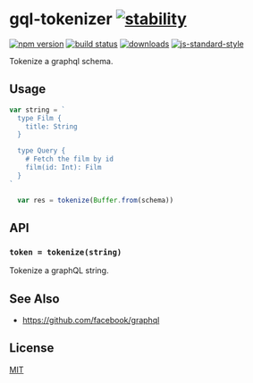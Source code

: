 # gql-tokenizer [![stability][0]][1]
[![npm version][2]][3] [![build status][4]][5]
[![downloads][8]][9] [![js-standard-style][10]][11]

Tokenize a graphql schema.

## Usage
```js
var string = `
  type Film {
    title: String
  }

  type Query {
    # Fetch the film by id
    film(id: Int): Film
  }
`

  var res = tokenize(Buffer.from(schema))
```

## API
### `token = tokenize(string)`
Tokenize a graphQL string.

## See Also
- https://github.com/facebook/graphql

## License
[MIT](https://tldrlegal.com/license/mit-license)

[0]: https://img.shields.io/badge/stability-experimental-orange.svg?style=flat-square
[1]: https://nodejs.org/api/documentation.html#documentation_stability_index
[2]: https://img.shields.io/npm/v/gql-tokenizer.svg?style=flat-square
[3]: https://npmjs.org/package/gql-tokenizer
[4]: https://img.shields.io/travis/yoshuawuyts/gql-tokenizer/master.svg?style=flat-square
[5]: https://travis-ci.org/yoshuawuyts/gql-tokenizer
[6]: https://img.shields.io/codecov/c/github/yoshuawuyts/gql-tokenizer/master.svg?style=flat-square
[7]: https://codecov.io/github/yoshuawuyts/gql-tokenizer
[8]: http://img.shields.io/npm/dm/gql-tokenizer.svg?style=flat-square
[9]: https://npmjs.org/package/gql-tokenizer
[10]: https://img.shields.io/badge/code%20style-standard-brightgreen.svg?style=flat-square
[11]: https://github.com/feross/standard
